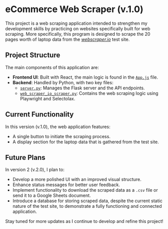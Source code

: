# eCommerce Web Scraper (v.1.0)

This project is a web scraping application intended to strengthen my development skills by practicing on websites specifically built for web scraping. More specifically, this program is designed to scrape the 20 pages worth of laptop data from the [*webscraper.io*](https://webscraper.io/test-sites/e-commerce/ajax/computers/laptops) test site.

## Project Structure

The main components of this application are:

- **Frontend UI**: Built with React, the main logic is found in the [`App.js`](https://github.com/Emmett922/eCommerce-Web-Scraper/blob/main/frontend/src/App.js) file.
- **Backend**: Handled by Python, with two key files:
  - [`server.py`](https://github.com/Emmett922/eCommerce-Web-Scraper/blob/main/backend/server.py): Manages the Flask server and the API endpoints.
  - [`web_scraper_io_scraper.py`](https://github.com/Emmett922/eCommerce-Web-Scraper/blob/main/backend/web_scraper_io_scraper.py): Contains the web scraping logic using Playwright and Selectolax.

## Current Functionality

In this version (v.1.0), the web application features:
- A single button to initiate the scraping process.
- A display section for the laptop data that is gathered from the test site.

## Future Plans

In version 2 (v.2.0), I plan to:
- Develop a more polished UI with an improved visual structure.
- Enhance status messages for better user feedback.
- Implement functionality to download the scraped data as a `.csv` file or send it to a Google Sheets document.
- Introduce a database for storing scraped data, despite the current static nature of the test site, to demonstrate a fully functioning and connected application.

Stay tuned for more updates as I continue to develop and refine this project!

